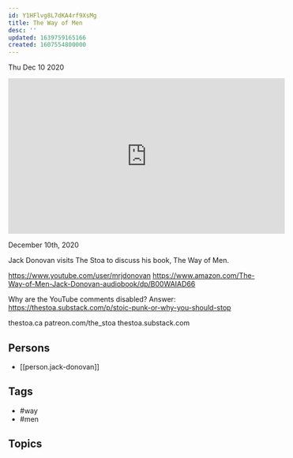 ```yaml
---
id: Y1HFlvg8L7dKA4rf9XsMg
title: The Way of Men
desc: ''
updated: 1639759165166
created: 1607554800000
---
```





Thu Dec 10 2020

<iframe width="560" height="315" src="https://www.youtube.com/embed/FRT4rWORHa8" title="The Way of Men w/ Jack Donovan" frameborder="0" allow="accelerometer; autoplay; clipboard-write; encrypted-media; gyroscope; picture-in-picture" allowfullscreen ></iframe>

December 10th, 2020

Jack Donovan visits The Stoa to discuss his book, The Way of Men.

https://www.youtube.com/user/mrjdonovan
https://www.amazon.com/The-Way-of-Men-Jack-Donovan-audiobook/dp/B00WAIAD66

Why are the YouTube comments disabled? Answer: https://thestoa.substack.com/p/stoic-punk-or-why-you-should-stop

thestoa.ca
patreon.com/the_stoa
thestoa.substack.com

## Persons

- [[person.jack-donovan]]

## Tags

- #way
- #men

## Topics



